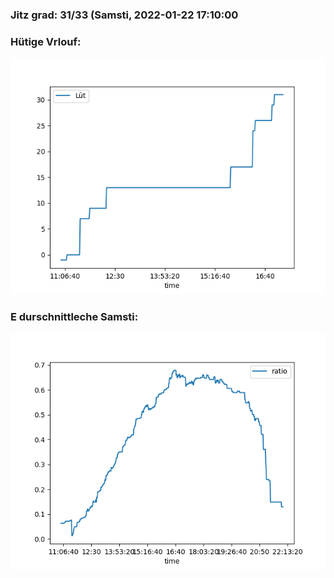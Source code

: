 ### Jitz grad: 31/33 (Samsti, 2022-01-22 17:10:00

### Hütige Vrlouf:
![Graph](Today.png)

### E durschnittleche Samsti:
![Graph](Samsti.png)